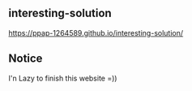 ## interesting-solution
https://ppap-1264589.github.io/interesting-solution/

## Notice
I'n Lazy to finish this website =))

